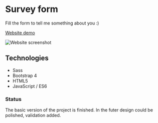 # Survey form

Fill the form to tell me something about you :) 

[Website demo](https://agata-nowicka.github.io/survey-form/)

![Website screenshot](agata-nowicka/portfolio/img/form.png) 


## Technologies

- Sass
- Bootstrap 4
- HTML5
- JavaScript / ES6 


### Status
The basic version of the project is finished. In the futer design could be polished, validation added.
